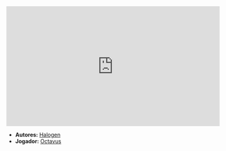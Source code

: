 <iframe width="560" height="315" src="https://www.youtube.com/embed/uuBETyA_yxc?si=IYM4pdLXJduNqNx-" title="YouTube video player" frameborder="0" allow="accelerometer; autoplay; clipboard-write; encrypted-media; gyroscope; picture-in-picture; web-share" referrerpolicy="strict-origin-when-cross-origin" allowfullscreen></iframe>

- **Autores:** [Halogen](content/Autores/Halogen.md)
- **Jogador:** [Octavus](content/Jogadores/Octavus.md)